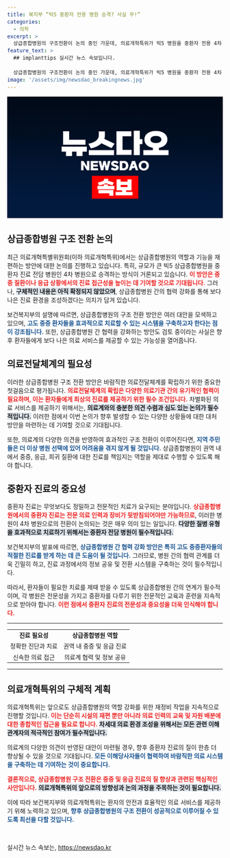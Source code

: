 ```yaml
---
title: 복지부 “빅5 중환자 전용 병원 승격? 사실 무!”
categories:
  - 의학
excerpt: >
  상급종합병원의 구조전환이 논의 중인 가운데, 의료개혁특위가 빅5 병원을 중환자 전용 4차 병원으로 승격하는 방안을 검토하고 있다고 전해졌다. 새로운 의료체계의 변화가 예고된다!
feature_text: >
  ## implanttips 실시간 뉴스 속보입니다.

  상급종합병원의 구조전환이 논의 중인 가운데, 의료개혁특위가 빅5 병원을 중환자 전용 4차 병원으로 승격하는 방안을 검토하고 있다고 전해졌다. 새로운 의료체계의 변화가 예고된다!
image: '/assets/img/newsdao_breakingnews.jpg'
---
```


<p><img src="/assets/img/newsdao_breakingnews.jpg" alt="implanttips 속보" /></p>

<h2 data-ke-size="size26">상급종합병원 구조 전환 논의</h2>

<p data-ke-size="size16">최근 의료개혁특별위원회(이하 의료개혁특위)에서는 상급종합병원의 역할과 기능을 재편하는 방안에 대한 논의를 진행하고 있습니다. 특히, 규모가 큰 빅5 상급종합병원을 중환자 진료 전담 병원인 4차 병원으로 승격하는 방식이 거론되고 있습니다. <b><span style="color: #ee2323;">이 방안은 중증 질환이나 응급 상황에서의 진료 접근성을 높이는 데 기여할 것으로 기대됩니다.</span></b> 그러나, <b><span style="background-color: #21538527;">구체적인 내용은 아직 확정되지 않았으며</span></b>, 상급종합병원 간의 협력 강화를 통해 보다 나은 진료 환경을 조성하겠다는 의지가 담겨 있습니다.</p>

<p data-ke-size="size16">보건복지부의 설명에 따르면, 상급종합병원의 구조 전환 방안은 여러 대안을 모색하고 있으며, <b><span style="color: #1a5490;">고도 중증 환자들을 효과적으로 치료할 수 있는 시스템을 구축하고자 한다는 점이 강조됩니다.</span></b> 또한, 상급종합병원 간 협력을 강화하는 방안도 검토 중이라는 사실은 향후 환자들에게 보다 나은 의료 서비스를 제공할 수 있는 가능성을 열어줍니다.</p>

<h2 data-ke-size="size26">의료전달체계의 필요성</h2>

<p data-ke-size="size16">이러한 상급종합병원 구조 전환 방안은 바람직한 의료전달체계를 확립하기 위한 중요한 첫걸음으로 평가됩니다. <b><span style="color: #ee2323;">의료전달체계의 확립은 다양한 의료기관 간의 유기적인 협력이 필요하며, 이는 환자들에게 최상의 진료를 제공하기 위한 필수 조건입니다.</span></b> 차별화된 의료 서비스를 제공하기 위해서는, <b><span style="background-color: #21538527;">의료계와의 충분한 의견 수렴과 심도 있는 논의가 필수적입니다.</span></b> 이러한 점에서 이번 논의가 향후 발생할 수 있는 다양한 상황들에 대한 대처 방안을 마련하는 데 기여할 것으로 기대됩니다.</p>

<p data-ke-size="size16">또한, 의료계의 다양한 의견을 반영하여 효과적인 구조 전환이 이루어진다면, <b><span style="color: #1a5490;">지역 주민들은 더 이상 병원 선택에 있어 어려움을 겪지 않게 될 것입니다.</span></b> 상급종합병원이 권역 내에서 중증, 응급, 희귀 질환에 대한 진료를 책임지는 역할을 제대로 수행할 수 있도록 해야 합니다.</p>

<h2 data-ke-size="size26">중환자 진료의 중요성</h2>

<p data-ke-size="size16">중환자 진료는 무엇보다도 정밀하고 전문적인 치료가 요구되는 분야입니다. <b><span style="color: #ee2323;">상급종합병원에서의 중환자 진료는 전문 의료 인력과 장비가 뒷받침되어야만 가능하므로</span></b>, 이러한 병원이 4차 병원으로의 전환이 논의되는 것은 매우 의미 있는 일입니다. <b><span style="background-color: #21538527;">다양한 질병 유형을 효과적으로 치료하기 위해서는 중환자 전담 병원이 필수적입니다.</span></b> </p>

<p data-ke-size="size16">보건복지부의 발표에 따르면, <b><span style="color: #1a5490;">상급종합병원 간 협력 강화 방안은 특히 고도 중증환자들의 적절한 진료를 받게 하는 데 큰 도움이 될 것입니다.</span></b> 그러므로, 병원 간의 협력 관계를 더욱 긴밀히 하고, 진료 과정에서의 정보 공유 및 전환 시스템을 구축하는 것이 필수적입니다.</p>

<p data-ke-size="size16">따라서, 환자들이 필요한 치료를 제때 받을 수 있도록 상급종합병원 간의 연계가 필수적이며, 각 병원은 전문성을 가지고 중환자를 다루기 위한 전문적인 교육과 훈련을 지속적으로 받아야 합니다. <b><span style="color: #ee2323;">이런 점에서 중환자 진료의 전문성과 중요성을 더욱 인식해야 합니다.</span></b></p>

<hr>

<table>
  <tr>
    <td style="text-align: center; height: 17px;"><b>진료 필요성</b></td>
    <td style="text-align: center; height: 17px;"><b>상급종합병원 역할</b></td>
  </tr>
  <tr>
    <td style="text-align: center; height: 17px;">정확한 진단과 치료</td>
    <td style="text-align: center; height: 17px;">권역 내 중증 및 응급 진료</td>
  </tr>
  <tr>
    <td style="text-align: center; height: 17px;">신속한 의료 접근</td>
    <td style="text-align: center; height: 17px;">의료계 협력 및 정보 공유</td>
  </tr>
</table>

<hr>

<h2 data-ke-size="size26">의료개혁특위의 구체적 계획</h2>

<p data-ke-size="size16">의료개혁특위는 앞으로도 상급종합병원의 역할 강화를 위한 재정비 작업을 지속적으로 진행할 것입니다. <b><span style="color: #ee2323;">이는 단순히 시설의 재편 뿐만 아니라 의료 인력의 교육 및 자원 배분에 대한 종합적인 접근을 필요로 합니다.</span></b> <b><span style="background-color: #21538527;">차세대 의료 환경 조성을 위해서는 모든 관련 이해관계자의 적극적인 참여가 필수적입니다.</span></b></p>

<p data-ke-size="size16">의료계의 다양한 의견이 반영된 대안이 마련될 경우, 향후 중환자 진료의 질이 한층 더 향상될 수 있을 것으로 기대됩니다. <b><span style="color: #1a5490;">모든 이해당사자들이 협력하여 바람직한 의료 시스템을 구축하는 데 기여하는 것이 중요합니다.</span></b></p>

<p data-ke-size="size16"><b><span style="color: #ee2323;">결론적으로, 상급종합병원 구조 전환은 중증 및 응급 진료의 질 향상과 관련된 핵심적인 사안입니다.</span></b> <b><span style="background-color: #21538527;">의료개혁특위의 앞으로의 방향성과 논의 과정을 주목하는 것이 필요합니다.</span></b></p>

<p data-ke-size="size16">이에 따라 보건복지부와 의료개혁특위는 환자의 안전과 효율적인 의료 서비스를 제공하기 위해 노력하고 있으며, <b><span style="color: #1a5490;">향후 상급종합병원의 구조 전환이 성공적으로 이루어질 수 있도록 최선을 다할 것입니다.</span></b></p>

<p data-ke-size="size16">&nbsp;</p>
실시간 뉴스 속보는, <a href="https://newsdao.kr" rel="dofollow">https://newsdao.kr</a>


